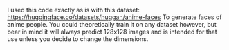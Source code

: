 I used this code exactly as is with this dataset:
https://huggingface.co/datasets/huggan/anime-faces
To generate faces of anime people. You could theoretically train it on any dataset however, but bear in mind it will always predict 128x128 images and is intended for that use unless you decide to change the dimensions.





